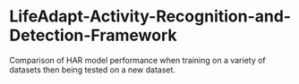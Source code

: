 # LifeAdapt-Activity-Recognition-and-Detection-Framework
Comparison of HAR model performance when training on a variety of datasets then being tested on a new dataset. 
